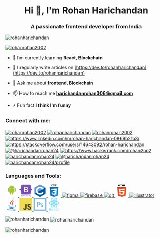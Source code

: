 <h1 align="center">Hi 👋, I'm Rohan Harichandan</h1>
<h3 align="center">A passionate frontend developer from India</h3>

<p align="left"> <img src="https://komarev.com/ghpvc/?username=rohanharichandan&label=Profile%20views&color=0e75b6&style=flat" alt="rohanharichandan" /> </p>



<p align="left"> <a href="https://twitter.com/rohanrohan2002" target="blank"><img src="https://img.shields.io/twitter/follow/rohanrohan2002?logo=twitter&style=for-the-badge" alt="rohanrohan2002" /></a> </p>

- 🌱 I’m currently learning **React, Blockchain**

- 📝 I regularly write articles on [https://dev.to/rohanharichandan](https://dev.to/rohanharichandan)

- 💬 Ask me about **frontend, Blockchain**

- 📫 How to reach me **harichandanrohan306@gmail.com**

- ⚡ Fun fact **I think I'm funny**

<h3 align="left">Connect with me:</h3>
<p align="left">
<a href="https://codepen.io/rohanrohan2002" target="blank"><img align="center" src="https://raw.githubusercontent.com/rahuldkjain/github-profile-readme-generator/master/src/images/icons/Social/codepen.svg" alt="rohanrohan2002" height="30" width="40" /></a>
<a href="https://dev.to/rohanharichandan" target="blank"><img align="center" src="https://raw.githubusercontent.com/rahuldkjain/github-profile-readme-generator/master/src/images/icons/Social/devto.svg" alt="rohanharichandan" height="30" width="40" /></a>
<a href="https://twitter.com/rohanrohan2002" target="blank"><img align="center" src="https://raw.githubusercontent.com/rahuldkjain/github-profile-readme-generator/master/src/images/icons/Social/twitter.svg" alt="rohanrohan2002" height="30" width="40" /></a>
<a href="https://linkedin.com/in/https://www.linkedin.com/in/rohan-harichandan-0869b21b8/" target="blank"><img align="center" src="https://raw.githubusercontent.com/rahuldkjain/github-profile-readme-generator/master/src/images/icons/Social/linked-in-alt.svg" alt="https://www.linkedin.com/in/rohan-harichandan-0869b21b8/" height="30" width="40" /></a>
<a href="https://stackoverflow.com/users/https://stackoverflow.com/users/14643092/rohan-harichandan" target="blank"><img align="center" src="https://raw.githubusercontent.com/rahuldkjain/github-profile-readme-generator/master/src/images/icons/Social/stack-overflow.svg" alt="https://stackoverflow.com/users/14643092/rohan-harichandan" height="30" width="40" /></a>
<a href="https://medium.com/@harichandanrohan24" target="blank"><img align="center" src="https://raw.githubusercontent.com/rahuldkjain/github-profile-readme-generator/master/src/images/icons/Social/medium.svg" alt="@harichandanrohan24" height="30" width="40" /></a>
<a href="https://www.hackerrank.com/https://www.hackerrank.com/rohan2oo2" target="blank"><img align="center" src="https://raw.githubusercontent.com/rahuldkjain/github-profile-readme-generator/master/src/images/icons/Social/hackerrank.svg" alt="https://www.hackerrank.com/rohan2oo2" height="30" width="40" /></a>
<a href="https://www.leetcode.com/harichandanrohan24" target="blank"><img align="center" src="https://raw.githubusercontent.com/rahuldkjain/github-profile-readme-generator/master/src/images/icons/Social/leet-code.svg" alt="harichandanrohan24" height="30" width="40" /></a>
<a href="https://www.hackerearth.com/@harichandanrohan24" target="blank"><img align="center" src="https://raw.githubusercontent.com/rahuldkjain/github-profile-readme-generator/master/src/images/icons/Social/hackerearth.svg" alt="@harichandanrohan24" height="30" width="40" /></a>
<a href="https://auth.geeksforgeeks.org/user/harichandanrohan24/profile" target="blank"><img align="center" src="https://raw.githubusercontent.com/rahuldkjain/github-profile-readme-generator/master/src/images/icons/Social/geeks-for-geeks.svg" alt="harichandanrohan24/profile" height="30" width="40" /></a>
</p>

<h3 align="left">Languages and Tools:</h3>
<p align="left"> <a href="https://developer.android.com" target="_blank" rel="noreferrer"> <img src="https://raw.githubusercontent.com/devicons/devicon/master/icons/android/android-original-wordmark.svg" alt="android" width="40" height="40"/> </a> <a href="https://getbootstrap.com" target="_blank" rel="noreferrer"> <img src="https://raw.githubusercontent.com/devicons/devicon/master/icons/bootstrap/bootstrap-plain-wordmark.svg" alt="bootstrap" width="40" height="40"/> </a> <a href="https://www.cprogramming.com/" target="_blank" rel="noreferrer"> <img src="https://raw.githubusercontent.com/devicons/devicon/master/icons/c/c-original.svg" alt="c" width="40" height="40"/> </a> <a href="https://www.w3schools.com/css/" target="_blank" rel="noreferrer"> <img src="https://raw.githubusercontent.com/devicons/devicon/master/icons/css3/css3-original-wordmark.svg" alt="css3" width="40" height="40"/> </a> <a href="https://www.figma.com/" target="_blank" rel="noreferrer"> <img src="https://www.vectorlogo.zone/logos/figma/figma-icon.svg" alt="figma" width="40" height="40"/> </a> <a href="https://firebase.google.com/" target="_blank" rel="noreferrer"> <img src="https://www.vectorlogo.zone/logos/firebase/firebase-icon.svg" alt="firebase" width="40" height="40"/> </a> <a href="https://git-scm.com/" target="_blank" rel="noreferrer"> <img src="https://www.vectorlogo.zone/logos/git-scm/git-scm-icon.svg" alt="git" width="40" height="40"/> </a> <a href="https://www.w3.org/html/" target="_blank" rel="noreferrer"> <img src="https://raw.githubusercontent.com/devicons/devicon/master/icons/html5/html5-original-wordmark.svg" alt="html5" width="40" height="40"/> </a> <a href="https://www.adobe.com/in/products/illustrator.html" target="_blank" rel="noreferrer"> <img src="https://www.vectorlogo.zone/logos/adobe_illustrator/adobe_illustrator-icon.svg" alt="illustrator" width="40" height="40"/> </a> <a href="https://www.java.com" target="_blank" rel="noreferrer"> <img src="https://raw.githubusercontent.com/devicons/devicon/master/icons/java/java-original.svg" alt="java" width="40" height="40"/> </a> <a href="https://developer.mozilla.org/en-US/docs/Web/JavaScript" target="_blank" rel="noreferrer"> <img src="https://raw.githubusercontent.com/devicons/devicon/master/icons/javascript/javascript-original.svg" alt="javascript" width="40" height="40"/> </a> <a href="https://www.photoshop.com/en" target="_blank" rel="noreferrer"> <img src="https://raw.githubusercontent.com/devicons/devicon/master/icons/photoshop/photoshop-line.svg" alt="photoshop" width="40" height="40"/> </a> <a href="https://reactjs.org/" target="_blank" rel="noreferrer"> <img src="https://raw.githubusercontent.com/devicons/devicon/master/icons/react/react-original-wordmark.svg" alt="react" width="40" height="40"/> </a> </p>

<p><img align="left" src="https://github-readme-stats.vercel.app/api/top-langs?username=rohanharichandan&show_icons=true&locale=en&layout=compact" alt="rohanharichandan" /></p>

<p>&nbsp;<img align="center" src="https://github-readme-stats.vercel.app/api?username=rohanharichandan&show_icons=true&locale=en" alt="rohanharichandan" /></p>

<p><img align="center" src="https://github-readme-streak-stats.herokuapp.com/?user=rohanharichandan&" alt="rohanharichandan" /></p>
